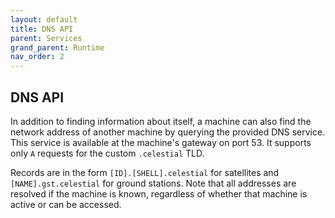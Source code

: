 ```yaml
---
layout: default
title: DNS API
parent: Services
grand_parent: Runtime
nav_order: 2
---
```


## DNS API

In addition to finding information about itself, a machine can also find the network
address of another machine by querying the provided DNS service.
This service is available at the machine's gateway on port 53.
It supports only `A` requests for the custom `.celestial` TLD.

Records are in the form `[ID].[SHELL].celestial` for satellites and `[NAME].gst.celestial`
for ground stations.
Note that all addresses are resolved if the machine is known, regardless of whether
that machine is active or can be accessed.
